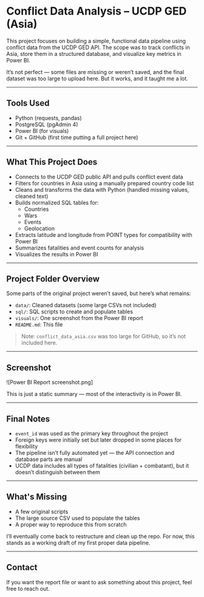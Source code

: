 # Conflict Data Analysis – UCDP GED (Asia)

This project focuses on building a simple, functional data pipeline using conflict data from the UCDP GED API. The scope was to track conflicts in Asia, store them in a structured database, and visualize key metrics in Power BI.

It’s not perfect — some files are missing or weren’t saved, and the final dataset was too large to upload here. But it works, and it taught me a lot.

---

## Tools Used

- Python (requests, pandas)
- PostgreSQL (pgAdmin 4)
- Power BI (for visuals)
- Git + GitHub (first time putting a full project here)

---

## What This Project Does

- Connects to the UCDP GED public API and pulls conflict event data
- Filters for countries in Asia using a manually prepared country code list
- Cleans and transforms the data with Python (handled missing values, cleaned text)
- Builds normalized SQL tables for:
  - Countries
  - Wars
  - Events
  - Geolocation
- Extracts latitude and longitude from POINT types for compatibility with Power BI
- Summarizes fatalities and event counts for analysis
- Visualizes the results in Power BI

---

## Project Folder Overview

Some parts of the original project weren’t saved, but here’s what remains:

- `data/`: Cleaned datasets (some large CSVs not included)
- `sql/`: SQL scripts to create and populate tables
- `visuals/`: One screenshot from the Power BI report
- `README.md`: This file

> Note: `conflict_data_asia.csv` was too large for GitHub, so it’s not included here.

---

## Screenshot

![Power BI Report screenshot.png]

This is just a static summary — most of the interactivity is in Power BI.

---

## Final Notes

- `event_id` was used as the primary key throughout the project
- Foreign keys were initially set but later dropped in some places for flexibility
- The pipeline isn’t fully automated yet — the API connection and database parts are manual
- UCDP data includes all types of fatalities (civilian + combatant), but it doesn’t distinguish between them

---

## What's Missing

- A few original scripts
- The large source CSV used to populate the tables
- A proper way to reproduce this from scratch

I’ll eventually come back to restructure and clean up the repo. For now, this stands as a working draft of my first proper data pipeline.

---

## Contact

If you want the report file or want to ask something about this project, feel free to reach out.
